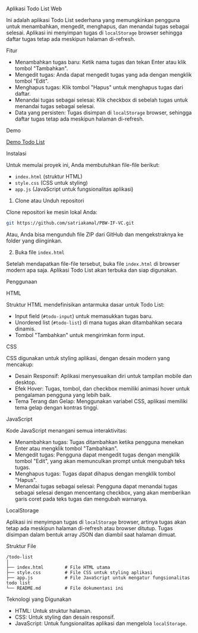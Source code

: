 Aplikasi Todo List Web

Ini adalah aplikasi Todo List sederhana yang memungkinkan pengguna untuk menambahkan, mengedit, menghapus, dan menandai tugas sebagai selesai. Aplikasi ini menyimpan tugas di `localStorage` browser sehingga daftar tugas tetap ada meskipun halaman di-refresh.

Fitur

- Menambahkan tugas baru: Ketik nama tugas dan tekan Enter atau klik tombol "Tambahkan".
- Mengedit tugas: Anda dapat mengedit tugas yang ada dengan mengklik tombol "Edit".
- Menghapus tugas: Klik tombol "Hapus" untuk menghapus tugas dari daftar.
- Menandai tugas sebagai selesai: Klik checkbox di sebelah tugas untuk menandai tugas sebagai selesai.
- Data yang persisten: Tugas disimpan di `localStorage` browser, sehingga daftar tugas tetap ada meskipun halaman di-refresh.

Demo

[Demo Todo List](icons/Screenshot%202024-11-08%20234026.png)

Instalasi

Untuk memulai proyek ini, Anda membutuhkan file-file berikut:

- `index.html` (struktur HTML)
- `style.css` (CSS untuk styling)
- `app.js` (JavaScript untuk fungsionalitas aplikasi)

1. Clone atau Unduh repositori

Clone repositori ke mesin lokal Anda:

```bash
git https://github.com/satriakamal/PBW-IF-VC.git
```

Atau, Anda bisa mengunduh file ZIP dari GitHub dan mengekstraknya ke folder yang diinginkan.

2. Buka file `index.html`

Setelah mendapatkan file-file tersebut, buka file `index.html` di browser modern apa saja. Aplikasi Todo List akan terbuka dan siap digunakan.

Penggunaan

HTML

Struktur HTML mendefinisikan antarmuka dasar untuk Todo List:

- Input field (`#todo-input`) untuk memasukkan tugas baru.
- Unordered list (`#todo-list`) di mana tugas akan ditambahkan secara dinamis.
- Tombol "Tambahkan" untuk mengirimkan form input.

CSS

CSS digunakan untuk styling aplikasi, dengan desain modern yang mencakup:

- Desain Responsif: Aplikasi menyesuaikan diri untuk tampilan mobile dan desktop.
- Efek Hover: Tugas, tombol, dan checkbox memiliki animasi hover untuk pengalaman pengguna yang lebih baik.
- Tema Terang dan Gelap: Menggunakan variabel CSS, aplikasi memiliki tema gelap dengan kontras tinggi.

JavaScript

Kode JavaScript menangani semua interaktivitas:

- Menambahkan tugas: Tugas ditambahkan ketika pengguna menekan Enter atau mengklik tombol "Tambahkan".
- Mengedit tugas: Pengguna dapat mengedit tugas dengan mengklik tombol "Edit", yang akan memunculkan prompt untuk mengubah teks tugas.
- Menghapus tugas: Tugas dapat dihapus dengan mengklik tombol "Hapus".
- Menandai tugas sebagai selesai: Pengguna dapat menandai tugas sebagai selesai dengan mencentang checkbox, yang akan memberikan garis coret pada teks tugas dan mengubah warnanya.

LocalStorage

Aplikasi ini menyimpan tugas di `localStorage` browser, artinya tugas akan tetap ada meskipun halaman di-refresh atau browser ditutup. Tugas disimpan dalam bentuk array JSON dan diambil saat halaman dimuat.

Struktur File

```
/todo-list
│
├── index.html        # File HTML utama
├── style.css         # File CSS untuk styling aplikasi
├── app.js            # File JavaScript untuk mengatur fungsionalitas todo list
└── README.md         # File dokumentasi ini
```

Teknologi yang Digunakan

- HTML: Untuk struktur halaman.
- CSS: Untuk styling dan desain responsif.
- JavaScript: Untuk fungsionalitas aplikasi dan mengelola `localStorage`.
